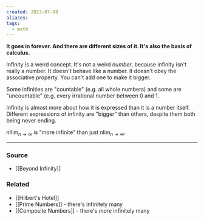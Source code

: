 ```yaml
---
created: 2023-07-08
aliases: 
tags:
  - math
---
```

**It goes in forever. And there are different sizes of it. It's also the basis of calculus.**

Infinity is a weird concept. It's not a weird *number*, because infinity isn't really a number. It doesn't behave like a number. It doesn't obey the associative property. You can't add one to make it bigger. 

Some infinities are "countable" (e.g. all whole numbers) and some are "uncountable" (e.g. every irrational number between 0 and 1.

Infinity is almost more about how it is expressed than it is a number itself. Different expressions of infinity are "bigger" than others, despite them both being never ending. 

$n!\lim_{n\to\infty}$ is "more infinite" than just $n\lim_{n\to\infty}$.

****
### Source
- [[Beyond Infinity]]

### Related
- [[Hilbert's Hotel]]
- [[Prime Numbers]] - there's infinitely many
- [[Composite Numbers]] - there's *more* infinitely many